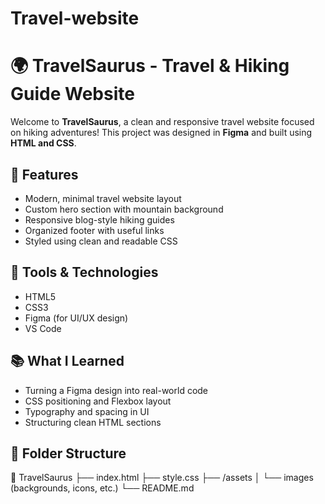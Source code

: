 # Travel-website
# 🌍 TravelSaurus - Travel & Hiking Guide Website

Welcome to **TravelSaurus**, a clean and responsive travel website focused on hiking adventures! This project was designed in **Figma** and built using **HTML and CSS**.

## 🎯 Features

- Modern, minimal travel website layout
- Custom hero section with mountain background
- Responsive blog-style hiking guides
- Organized footer with useful links
- Styled using clean and readable CSS

## 🔧 Tools & Technologies

- HTML5
- CSS3
- Figma (for UI/UX design)
- VS Code

## 📚 What I Learned

- Turning a Figma design into real-world code
- CSS positioning and Flexbox layout
- Typography and spacing in UI
- Structuring clean HTML sections

## 📁 Folder Structure
📂 TravelSaurus
├── index.html
├── style.css
├── /assets
│ └── images (backgrounds, icons, etc.)
└── README.md

